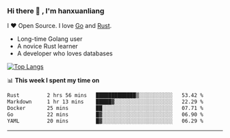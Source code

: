 ### Hi there 👋 , I'm hanxuanliang

<!--
**hanxuanliang/hanxuanliang** is a ✨ _special_ ✨ repository because its `README.md` (this file) appears on your GitHub profile.

Here are some ideas to get you started:

- 🔭 I’m currently working on ...
- 🌱 I’m currently learning ...
- 👯 I’m looking to collaborate on ...
- 🤔 I’m looking for help with ...
- 💬 Ask me about ...
- 📫 How to reach me: ...
- 😄 Pronouns: ...
- ⚡ Fun fact: ...
-->
I ❤ Open Source. I love [Go](https://golang.org) and [Rust](https://www.rust-lang.org/zh-CN/).

* Long-time Golang user
* A novice Rust learner
* A developer who loves databases

[![Top Langs](https://github-readme-stats.vercel.app/api?username=hanxuanliang&show_icons=true&count_private=true&line_height=40)](https://github.com/anuraghazra/github-readme-stats)

📊 **This week I spent my time on**
<!--START_SECTION:waka-->

```txt
Rust         2 hrs 56 mins   █████████████▒░░░░░░░░░░░   53.42 %
Markdown     1 hr 13 mins    █████▓░░░░░░░░░░░░░░░░░░░   22.29 %
Docker       25 mins         ██░░░░░░░░░░░░░░░░░░░░░░░   07.71 %
Go           22 mins         █▓░░░░░░░░░░░░░░░░░░░░░░░   06.90 %
YAML         20 mins         █▓░░░░░░░░░░░░░░░░░░░░░░░   06.29 %
```

<!--END_SECTION:waka-->

***
